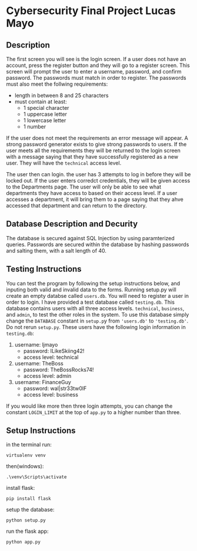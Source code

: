 # Cybersecurity Final Project Lucas Mayo
## Description
The first screen you will see is the login screen.  If a user does not have an account, press the register button and they will go to a register screen. This screen will prompt the user to enter a username, password, and confirm password. The passwords must match in order to register. The passwords must also meet the follwing requirements:
- length in between 8 and 25 characters
- must contain at least:
    - 1 special character
    - 1 uppercase letter
    - 1 lowercase letter
    - 1 number

If the user does not meet the requirements an error message will appear. A strong password generator exists to give strong passwords to users. If the user meets all the requirements they will be returned to the login screen with a message saying that they have successfully registered as a new user. They will have the `technical` access level. 

The user then can login. the user has 3 attempts to log in before they will be locked out. If the user enters corredct credentials, they will be given access to the Departments page. The user will only be able to see what departments they have access to based on their access level. If a user accesses a department, it will bring them to a page saying that they ahve accessed that department and can return to the directory. 


## Database Description and Decurity

The database is secured against SQL Injection by using paramterized queries. Passwords are secured within the database by hashing passwords and salting them, with a salt length of 40. 

## Testing Instructions

You can test the program by following the setup instructions below, and inputing both valid and invalid data to the forms. Running setup.py will create an empty databse called `users.db`. You will need to register a user in order to login. I have provided a test database called `testing.db`. This database contains users with all three access levels. `technical`, `business`, and `admin`, to test the other roles in the system. To use this database simply change the `DATABASE` constant in `setup.p`y from `'users.db'` to `'testing.db'`. Do not rerun `setup.py`.
These users have the following login information in `testing.db`:   
1. username: ljmayo
    - password: ILikeSkiing42!
    - access level: technical
2. username: TheBoss
    - password: TheBossRocks74!
    - access level: admin
3. username: FinanceGuy
    - password: wal|str33tw0lF
    - access level: business

If you would like more then three login attempts, you can change the constant  `LOGIN_LIMIT` at the top of  `app.py` to a higher number than three. 

## Setup Instructions
in the terminal run: 
```
virtualenv venv
```
then(windows):
```
.\venv\Scripts\activate
```
install flask:
```
pip install flask
```
setup the database:
``` 
python setup.py
```
run the flask app:
```
python app.py
```